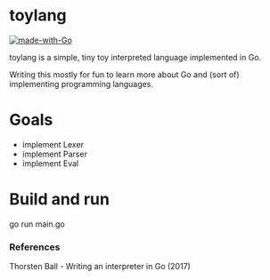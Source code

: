 # toylang
[![made-with-Go](https://img.shields.io/badge/Made%20with-Go-1f425f.svg)](http://golang.org)

toylang is a simple, tiny toy interpreted language implemented in Go.

Writing this mostly for fun to learn more about Go and (sort of) implementing programming languages.

# Goals
* implement Lexer
* implement Parser
* implement Eval
 
# Build and run
go run main.go


### References
Thorsten Ball - Writing an interpreter in Go (2017)
